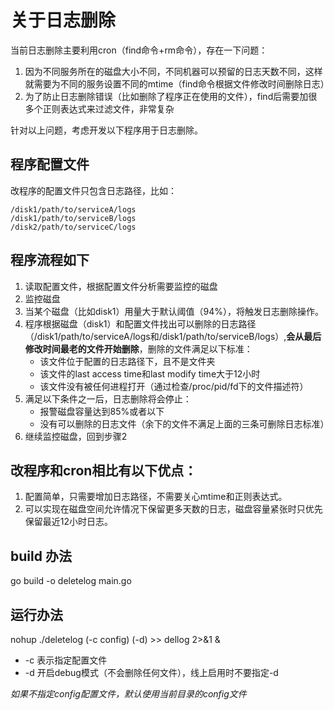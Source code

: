 # 关于日志删除

当前日志删除主要利用cron（find命令+rm命令），存在一下问题：

1. 因为不同服务所在的磁盘大小不同，不同机器可以预留的日志天数不同，这样就需要为不同的服务设置不同的mtime（find命令根据文件修改时间删除日志）
2. 为了防止日志删除错误（比如删除了程序正在使用的文件），find后需要加很多个正则表达式来过滤文件，非常复杂

针对以上问题，考虑开发以下程序用于日志删除。

## 程序配置文件

改程序的配置文件只包含日志路径，比如：

```
/disk1/path/to/serviceA/logs
/disk1/path/to/serviceB/logs
/disk2/path/to/serviceC/logs
```

## 程序流程如下

1. 读取配置文件，根据配置文件分析需要监控的磁盘
2. 监控磁盘
3. 当某个磁盘（比如disk1）用量大于默认阈值（94%），将触发日志删除操作。
4. 程序根据磁盘（disk1）和配置文件找出可以删除的日志路径（/disk1/path/to/serviceA/logs和/disk1/path/to/serviceB/logs）,**会从最后修改时间最老的文件开始删除**，删除的文件满足以下标准：
   * 该文件位于配置的日志路径下，且不是文件夹
   * 该文件的last access time和last modify time大于12小时
   * 该文件没有被任何进程打开（通过检查/proc/pid/fd下的文件描述符）
5. 满足以下条件之一后，日志删除将会停止：
   * 报警磁盘容量达到85%或者以下
   * 没有可以删除的日志文件（余下的文件不满足上面的三条可删除日志标准）
6. 继续监控磁盘，回到步骤2

## 改程序和cron相比有以下优点：

1. 配置简单，只需要增加日志路径，不需要关心mtime和正则表达式。
2. 可以实现在磁盘空间允许情况下保留更多天数的日志，磁盘容量紧张时只优先保留最近12小时日志。


## build 办法
go build -o deletelog main.go

## 运行办法
nohup ./deletelog (-c config) (-d) >> dellog 2>&1 &
 * -c 表示指定配置文件
 * -d 开启debug模式（不会删除任何文件），线上启用时不要指定-d


*如果不指定config配置文件，默认使用当前目录的config文件*
